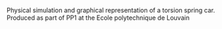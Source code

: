 Physical simulation and graphical representation of a torsion spring car.
Produced as part of PP1 at the Ecole polytechnique de Louvain

